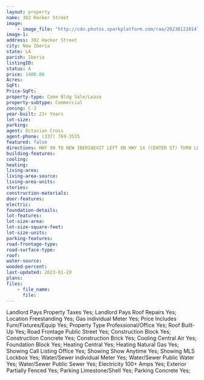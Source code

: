 ```yaml
---
layout: property
name: 302 Hacker Street
image:
    - image_file: "http://cdn.photos.sparkplatform.com/raa/20230121014758743349000000.jpg"
image-1:
address: 302 Hacker Street
city: New Iberia
state: LA
parish: Iberia
listingID: 
status: A
price: 1400.00
Acres: 
SqFt: 
Price-SqFt: 
property-type: Comm Bldg Sale/Lease
property-subtype: Commercial
zoning: C-3
year-built: 21+ Years
lot-size: 
parking: 
agent: Octavian Cross
agent-phone: (337) 769-3535
featured: false
directions: HWY 90 TO NEW IBERIAEXIT LEFT ON HWY 14 (CENTER ST) TURN LEFT ONTO HACKER ST. PROPERTY ON THE LEFT BEFORE WEEKS STREET
building-features: 
cooling: 
heating: 
living-area: 
living-area-source: 
living-area-units: 
stories: 
construction-materials: 
door-features: 
electric: 
foundation-details: 
lot-features: 
lot-size-area: 
lot-size-square-feet: 
lot-size-units: 
parking-features: 
road-frontage-type: 
road-surface-type: 
roof: 
water-source: 
wooded-percent: 
last-updated: 2023-01-20
plans: 
files:
    - file_name:
      file:
---
```

Landlord Pays	Property Taxes	Yes;
Landlord Pays	Roof Repairs	Yes;
Location	Freestanding	Yes;
Gas	individual Meter	Yes;
Price Includes	Furn/Fixtures/Equip	Yes;
Property Type	Professional/Office	Yes;
Roof	Built-Up	Yes;
Road Frontage	Public Street	Yes;
Construction	Block	Yes;
Construction	Concrete	Yes;
Construction	Brick	Yes;
Cooling	Central Air	Yes;
Foundation	Block	Yes;
Heating	Central	Yes;
Heating	Natural Gas	Yes;
Showing	Call Listing Office	Yes;
Showing	Show Anytime	Yes;
Showing	MLS Lockbox	Yes;
Water/Sewer	individual Meter	Yes;
Water/Sewer	Public Water	Yes;
Water/Sewer	Public Sewer	Yes;
Electricity	100+ Amps	Yes;
Exterior	Partially Fenced	Yes;
Parking	Limestone/Shell	Yes;
Parking	Concrete	Yes;

